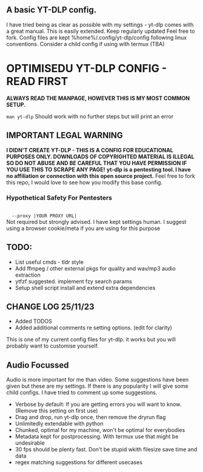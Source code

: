 ## A basic YT-DLP config.

I have tried being as clear as possible with my settings - yt-dlp comes with a great manual. This is easily extended.
Keep regularly updated
Feel free to fork.
Config files are kept %home%/.config/yt-dlp/config following linux conventions. Consider a child config if using with termux (TBA)


<h1> OPTIMISEDU YT-DLP CONFIG - READ FIRST </h1>
<strong> ALWAYS READ THE MANPAGE, HOWEVER THIS IS MY MOST COMMON SETUP.</strong>                                               

<code>man yt-dlp</code> 
Should work with no further steps but will print an error

## IMPORTANT LEGAL WARNING 
<strong>I DIDN'T CREATE YT-DLP - THIS IS A CONFIG FOR EDUCATIONAL PURPOSES ONLY. DOWNLOADS OF COPYRIGHTED MATERIAL IS ILLEGAL SO DO NOT ABUSE AND BE CAREFUL THAT YOU HAVE PERMISSION IF YOU USE THIS TO SCRAPE ANY PAGE!</strong>
<strong>yt-dlp is a pentesting tool. I have no affiliation or connection with this open source project.</strong>
Feel free to fork this repo, I would love to see how you modify this base config. 

### Hypothetical Safety For Pentesters
<code>
  --proxy |YOUR PROXY URL|
</code>
Not required but strongly advised. I have kept settings human. I suggest using a browser cookie/meta if you are using for this purpose



## TODO:
 - List useful cmds - tldr style
 - Add ffmpeg / other external pkgs for quality and wav/mp3 audio extraction
 - ytfzf suggested. implement fzy search params
 - Setup shell script install and extend extra dependencies 

## CHANGE LOG 25/11/23

 - Added TODOS
 - Added additional comments re setting options. (edit for clarity)


This is one of my current config files for yt-dlp. it works but you will probably want to customise yourself.

## Audio Focussed

Audio is more important for me than video. Some suggestions have been given but these are my settings. If there is any popularity I will give some child configs. I have tried to comment up some suggestions.

- Verbose by default: If you are getting errors you will want to know. (Remove this setting on first use)
- Drag and drop, run yt-dlp once, then remove the dryrun flag
- Unlimitedly extendable with python
- Chunked, optimal for my machine, won't be optimal for everybodies
- Metadata kept for postprocessing. With termux use that might be undesirable
- 30 fps should be plenty fast. Don't be stupid wkith filesize save time and data
- regex matching suggestions for different usecases

